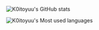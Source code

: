 ![K0itoyuu's GitHub stats](https://github-readme-stats.vercel.app/api?username=k0itoyuu&show_icons=true)

![K0itoyuu's Most used languages](https://github-readme-stats.vercel.app/api/top-langs/?username=k0itoyuu&layout=compact&hide_border=true&langs_count=20)

